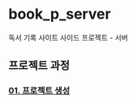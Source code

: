 # book_p_server
독서 기록 사이트 사이드 프로젝트 - 서버

## 프로젝트 과정
### [01. 프로젝트 생성](https://ejimdev.github.io/book_p/spBookP1/)
